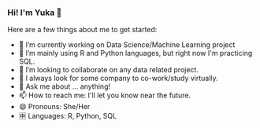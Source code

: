### Hi! I'm Yuka 👋

Here are a few things about me to get started:

- 🔭 I’m currently working on Data Science/Machine Learning project
- 🌱 I’m mainly using R and Python languages, but right now I'm practicing SQL.
- 👯 I’m looking to collaborate on any data related project.
- 🤔 I always look for some company to co-work/study virtually.
- 💬 Ask me about ... anything!
- 📫 How to reach me: I'll let you know near the future.
- 😄 Pronouns: She/Her
- 🈸 Languages: R, Python, SQL


